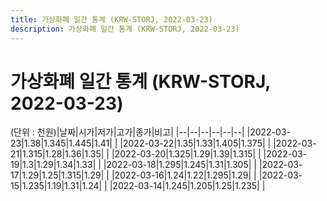 ```yaml
---
title: 가상화폐 일간 통계 (KRW-STORJ, 2022-03-23)
description: 가상화폐 일간 통계 (KRW-STORJ, 2022-03-23)
---
```


가상화폐 일간 통계 (KRW-STORJ, 2022-03-23)
===

(단위 : 천원)|날짜|시가|저가|고가|종가|비고|
|--|--|--|--|--|--|
|2022-03-23|1.38|1.345|1.445|1.41|    |
|2022-03-22|1.35|1.33|1.405|1.375|    |
|2022-03-21|1.315|1.28|1.36|1.35|    |
|2022-03-20|1.325|1.29|1.39|1.315|    |
|2022-03-19|1.3|1.29|1.34|1.33|    |
|2022-03-18|1.295|1.245|1.31|1.305|    |
|2022-03-17|1.29|1.25|1.315|1.29|    |
|2022-03-16|1.24|1.22|1.295|1.29|    |
|2022-03-15|1.235|1.19|1.31|1.24|    |
|2022-03-14|1.245|1.205|1.25|1.235|    |
